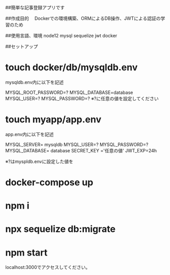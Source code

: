 ##簡単な記事登録アプリです

##作成目的　
Dockerでの環境構築、ORMによるDB操作、JWTによる認証の学習のため

##使用言語、環境
node12
mysql
sequelize
jwt
docker

##セットアップ

# touch docker/db/mysqldb.env
mysqldb.env内に以下を記述

MYSQL_ROOT_PASSWORD=?
MYSQL_DATABASE=database
MYSQL_USER=?
MYSQL_PASSWORD=?
※?に任意の値を設定してください

# touch myapp/app.env
app.env内に以下を記述

MYSQL_SERVER= mysqldb
MYSQL_USER=?
MYSQL_PASSWORD=?
MYSQL_DATABASE= database
SECRET_KEY ='任意の値'
JWT_EXP=24h

※?はmyspldb.envに設定した値を

# docker-compose up

# npm i 

# npx sequelize db:migrate

# npm start
localhost:3000でアクセスしてください。
